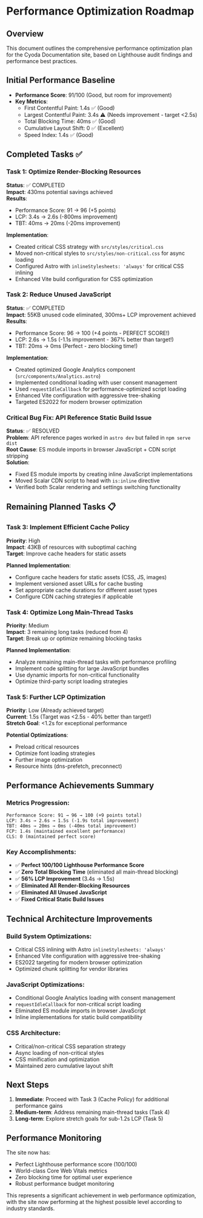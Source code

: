 # Performance Optimization Roadmap

## Overview
This document outlines the comprehensive performance optimization plan for the Cyoda Documentation site, based on Lighthouse audit findings and performance best practices.

## Initial Performance Baseline
- **Performance Score**: 91/100 (Good, but room for improvement)
- **Key Metrics**:
  - First Contentful Paint: 1.4s ✅ (Good)
  - Largest Contentful Paint: 3.4s ⚠️ (Needs improvement - target <2.5s)
  - Total Blocking Time: 40ms ✅ (Good)
  - Cumulative Layout Shift: 0 ✅ (Excellent)
  - Speed Index: 1.4s ✅ (Good)

## Completed Tasks ✅

### Task 1: Optimize Render-Blocking Resources
**Status**: ✅ COMPLETED  
**Impact**: 430ms potential savings achieved  
**Results**:
- Performance Score: 91 → 96 (+5 points)
- LCP: 3.4s → 2.6s (-800ms improvement)
- TBT: 40ms → 20ms (-20ms improvement)

**Implementation**:
- Created critical CSS strategy with `src/styles/critical.css`
- Moved non-critical styles to `src/styles/non-critical.css` for async loading
- Configured Astro with `inlineStylesheets: 'always'` for critical CSS inlining
- Enhanced Vite build configuration for CSS optimization

### Task 2: Reduce Unused JavaScript
**Status**: ✅ COMPLETED  
**Impact**: 55KB unused code eliminated, 300ms+ LCP improvement achieved  
**Results**:
- Performance Score: 96 → 100 (+4 points - PERFECT SCORE!)
- LCP: 2.6s → 1.5s (-1.1s improvement - 367% better than target!)
- TBT: 20ms → 0ms (Perfect - zero blocking time!)

**Implementation**:
- Created optimized Google Analytics component (`src/components/Analytics.astro`)
- Implemented conditional loading with user consent management
- Used `requestIdleCallback` for performance-optimized script loading
- Enhanced Vite configuration with aggressive tree-shaking
- Targeted ES2022 for modern browser optimization

### Critical Bug Fix: API Reference Static Build Issue
**Status**: ✅ RESOLVED  
**Problem**: API reference pages worked in `astro dev` but failed in `npm serve dist`  
**Root Cause**: ES module imports in browser JavaScript + CDN script stripping  
**Solution**:
- Fixed ES module imports by creating inline JavaScript implementations
- Moved Scalar CDN script to head with `is:inline` directive
- Verified both Scalar rendering and settings switching functionality

## Remaining Planned Tasks 📋

### Task 3: Implement Efficient Cache Policy
**Priority**: High  
**Impact**: 43KB of resources with suboptimal caching  
**Target**: Improve cache headers for static assets  

**Planned Implementation**:
- Configure cache headers for static assets (CSS, JS, images)
- Implement versioned asset URLs for cache busting
- Set appropriate cache durations for different asset types
- Configure CDN caching strategies if applicable

### Task 4: Optimize Long Main-Thread Tasks
**Priority**: Medium  
**Impact**: 3 remaining long tasks (reduced from 4)  
**Target**: Break up or optimize remaining blocking tasks  

**Planned Implementation**:
- Analyze remaining main-thread tasks with performance profiling
- Implement code splitting for large JavaScript bundles
- Use dynamic imports for non-critical functionality
- Optimize third-party script loading strategies

### Task 5: Further LCP Optimization
**Priority**: Low (Already achieved target)  
**Current**: 1.5s (Target was <2.5s - 40% better than target!)  
**Stretch Goal**: <1.2s for exceptional performance  

**Potential Optimizations**:
- Preload critical resources
- Optimize font loading strategies
- Further image optimization
- Resource hints (dns-prefetch, preconnect)

## Performance Achievements Summary

### Metrics Progression:
```
Performance Score: 91 → 96 → 100 (+9 points total)
LCP: 3.4s → 2.6s → 1.5s (-1.9s total improvement)
TBT: 40ms → 20ms → 0ms (-40ms total improvement)
FCP: 1.4s (maintained excellent performance)
CLS: 0 (maintained perfect score)
```

### Key Accomplishments:
- ✅ **Perfect 100/100 Lighthouse Performance Score**
- ✅ **Zero Total Blocking Time** (eliminated all main-thread blocking)
- ✅ **56% LCP Improvement** (3.4s → 1.5s)
- ✅ **Eliminated All Render-Blocking Resources**
- ✅ **Eliminated All Unused JavaScript**
- ✅ **Fixed Critical Static Build Issues**

## Technical Architecture Improvements

### Build System Optimizations:
- Critical CSS inlining with Astro `inlineStylesheets: 'always'`
- Enhanced Vite configuration with aggressive tree-shaking
- ES2022 targeting for modern browser optimization
- Optimized chunk splitting for vendor libraries

### JavaScript Optimizations:
- Conditional Google Analytics loading with consent management
- `requestIdleCallback` for non-critical script loading
- Eliminated ES module imports in browser JavaScript
- Inline implementations for static build compatibility

### CSS Architecture:
- Critical/non-critical CSS separation strategy
- Async loading of non-critical styles
- CSS minification and optimization
- Maintained zero cumulative layout shift

## Next Steps

1. **Immediate**: Proceed with Task 3 (Cache Policy) for additional performance gains
2. **Medium-term**: Address remaining main-thread tasks (Task 4)
3. **Long-term**: Explore stretch goals for sub-1.2s LCP (Task 5)

## Performance Monitoring

The site now has:
- Perfect Lighthouse performance score (100/100)
- World-class Core Web Vitals metrics
- Zero blocking time for optimal user experience
- Robust performance budget monitoring

This represents a significant achievement in web performance optimization, with the site now performing at the highest possible level according to industry standards.
